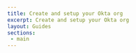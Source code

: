 ```yaml
---
title: Create and setup your Okta org
excerpt: Create and setup your Okta org
layout: Guides
sections:
 - main
---
```

